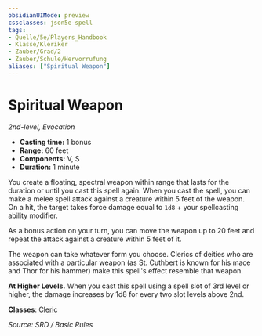 ```yaml
---
obsidianUIMode: preview
cssclasses: json5e-spell
tags:
- Quelle/5e/Players_Handbook
- Klasse/Kleriker
- Zauber/Grad/2
- Zauber/Schule/Hervorrufung
aliases: ["Spiritual Weapon"]
---
```

# Spiritual Weapon
*2nd-level, Evocation*  

- **Casting time:** 1 bonus
- **Range:** 60 feet
- **Components:** V, S
- **Duration:** 1 minute

You create a floating, spectral weapon within range that lasts for the duration or until you cast this spell again. When you cast the spell, you can make a melee spell attack against a creature within 5 feet of the weapon. On a hit, the target takes force damage equal to `1d8` + your spellcasting ability modifier.

As a bonus action on your turn, you can move the weapon up to 20 feet and repeat the attack against a creature within 5 feet of it.

The weapon can take whatever form you choose. Clerics of deities who are associated with a particular weapon (as St. Cuthbert is known for his mace and Thor for his hammer) make this spell's effect resemble that weapon.

**At Higher Levels.** When you cast this spell using a spell slot of 3rd level or higher, the damage increases by 1d8 for every two slot levels above 2nd.

**Classes**: [Cleric](../Charakteroptionen/Klassen/Kleriker.md)

*Source: SRD / Basic Rules*